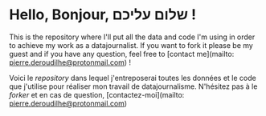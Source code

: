 # Hello, Bonjour, שלום עליכם !
This is the repository where I'll put all the data and code I'm using in order to achieve my work as a datajournalist. If you want to fork it please be my guest and if you have any question, feel free to [contact me](mailto: pierre.deroudilhe@protonmail.com) ! 

Voici le *repository* dans lequel j'entreposerai toutes les données et le code que j'utilise pour réaliser mon travail de datajournalisme. N'hésitez pas à le *forker* et en cas de question, [contactez-moi](mailto: pierre.deroudilhe@protonmail.com)
